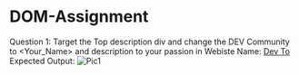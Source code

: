 # DOM-Assignment
Question 1: 
Target the Top description div and change the DEV Community to <Your_Name> and description to your passion
in  Webiste Name: [Dev To](https://dev.to/) 
Expected Output:
![Pic1](https://user-images.githubusercontent.com/52568868/213908555-35beaed7-2fca-4bfa-8bc7-a156607bb696.png)
